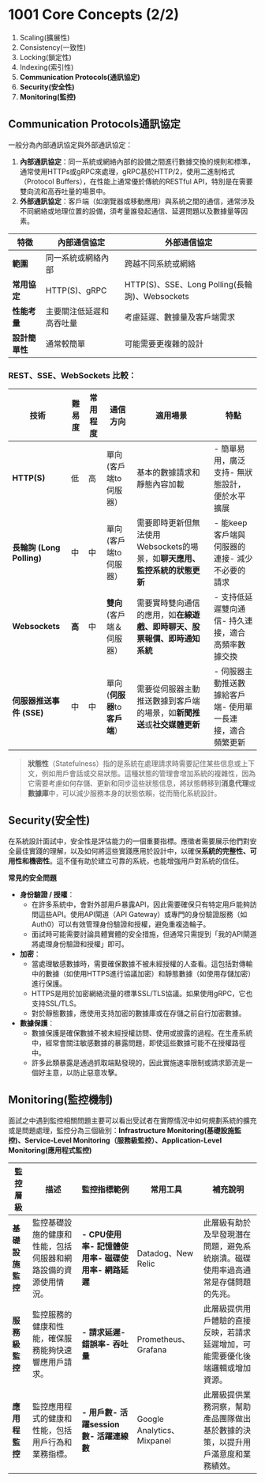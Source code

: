 # 1001 Core Concepts (2/2)

1. Scaling(擴展性)
2. Consistency(一致性)
3. Locking(鎖定性)
4. Indexing(索引性)
5. **Communication Protocols(通訊協定)**
6. **Security(安全性)**
7. **Monitoring(監控)**

## **Communication Protocols通訊協定**

一般分為內部通訊協定與外部通訊協定：

1. **內部通訊協定**：同一系統或網絡內部的設備之間進行數據交換的規則和標準，通常使用HTTPs或gRPC來處理，gRPC基於HTTP/2，使用二進制格式（Protocol Buffers），在性能上通常優於傳統的RESTful API，特別是在需要雙向流和高吞吐量的場景中。
2. **外部通訊協定**：客戶端（如瀏覽器或移動應用）與系統之間的通信，通常涉及不同網絡或地理位置的設備，須考量誰發起通信、延遲問題以及數據量等因素。

| **特徵** | **內部通信協定** | **外部通信協定** |
| --- | --- | --- |
| **範圍** | 同一系統或網絡內部 | 跨越不同系統或網絡 |
| **常用協定** | HTTP(S)、gRPC | HTTP(S)、SSE、Long Polling(長輪詢)、Websockets |
| **性能考量** | 主要關注低延遲和高吞吐量 | 考慮延遲、數據量及客戶端需求 |
| **設計簡單性** | 通常較簡單 | 可能需要更複雜的設計 |

### **REST、SSE、WebSockets 比較：**

| **技術** | **難易度** | **常用程度** | **通信方向** | **適用場景** | **特點** |
| --- | --- | --- | --- | --- | --- |
| **HTTP(S)** | 低 | 高 | 單向 (客戶端to伺服器） | 基本的數據請求和靜態內容加載 | - 簡單易用，廣泛支持- 無狀態設計，便於水平擴展 |
| **長輪詢 (Long Polling)** | 中 | 中 | 單向 (客戶端to伺服器） | 需要即時更新但無法使用Websockets的場景，如**聊天應用、監控系統的狀態更新** | - 能keep客戶端與伺服器的連接- 減少不必要的請求 |
| **Websockets** | **高** | 中 | **雙向**(客戶端＆伺服器） | 需要實時雙向通信的應用，如**在線遊戲、即時聊天、股票報價、即時通知系統** | - 支持低延遲雙向通信- 持久連接，適合高頻率數據交換 |
| **伺服器推送事件 (SSE)** | 中 | 中 | 單向 (**伺服器**to**客戶端**） | 需要從伺服器主動推送數據到客戶端的場景，如**新聞推送**或**社交媒體更新** | - 伺服器主動推送數據給客戶端- 使用單一長連接，適合頻繁更新 |

> **狀態性**（Statefulness）指的是系統在處理請求時需要記住某些信息或上下文，例如用戶會話或交易狀態。這種狀態的管理會增加系統的複雜性，因為它需要考慮如何存儲、更新和同步這些狀態信息，將狀態轉移到**消息代理**或**數據庫**中，可以減少服務本身的狀態依賴，從而簡化系統設計。
> 

## **Security(安全性)**

在系統設計面試中，安全性是評估能力的一個重要指標。應徵者需要展示他們對安全最佳實踐的理解，以及如何將這些實踐應用於設計中，以確保**系統的完整性、可用性和機密性**。這不僅有助於建立可靠的系統，也能增強用戶對系統的信任。

**常見的安全問題**

- **身份驗證 / 授權**：
    - 在許多系統中，會對外部用戶暴露API，因此需要確保只有特定用戶能夠訪問這些API。使用API閘道（API Gateway）或專門的身份驗證服務（如Auth0）可以有效管理身份驗證和授權，避免重複造輪子。
    - 面試時可能需要討論具體實體的安全措施，但通常只需提到「我的API閘道將處理身份驗證和授權」即可。
- **加密**：
    - 當處理敏感數據時，需要確保數據不被未經授權的人查看。這包括對傳輸中的數據（如使用HTTPS進行協議加密）和靜態數據（如使用存儲加密）進行保護。
    - HTTPS是用於加密網絡流量的標準SSL/TLS協議。如果使用gRPC，它也支持SSL/TLS。
    - 對於靜態數據，應使用支持加密的數據庫或在存儲之前自行加密數據。
- **數據保護**：
    - 數據保護是確保數據不被未經授權訪問、使用或披露的過程。在生產系統中，經常會關注敏感數據的暴露問題，即使這些數據可能不在授權路徑中。
    - 許多此類暴露是通過抓取端點發現的，因此實施速率限制或請求節流是一個好主意，以防止惡意攻擊。

## **Monitoring(監控機制)**

面試之中遇到監控相關問題主要可以看出受試者在實際情況中如何規劃系統的擴充或是問題處理，監控分為三個級別：**Infrastructure Monitoring(基礎設施監控)、Service-Level Monitoring（服務級監控）、Application-Level Monitoring(應用程式監控)**

| **監控層級** | **描述** | **監控指標範例** | **常用工具** | **補充說明** |
| --- | --- | --- | --- | --- |
| **基礎設施監控** | 監控基礎設施的健康和性能，包括伺服器和網路設備的資源使用情況。 | **- CPU使用率- 記憶體使用率- 磁碟使用率- 網路延遲** | Datadog、New Relic | 此層級有助於及早發現潛在問題，避免系統崩潰。磁碟使用率過高通常是存儲問題的先兆。 |
| **服務級監控** | 監控服務的健康和性能，確保服務能夠快速響應用戶請求。 | **- 請求延遲- 錯誤率- 吞吐量** | Prometheus、Grafana | 此層級提供用戶體驗的直接反映，若請求延遲增加，可能需要優化後端邏輯或增加資源。 |
| **應用程監控** | 監控應用程式的健康和性能，包括用戶行為和業務指標。 | **- 用戶數- 活躍session數- 活躍連線數** | Google Analytics、Mixpanel | 此層級提供業務洞察，幫助產品團隊做出基於數據的決策，以提升用戶滿意度和業務績效。 |
